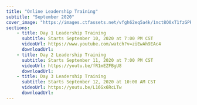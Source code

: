 ```yaml
---
title: "Online Leadership Training"
subtitle: "September 2020"
cover_image: "https://images.ctfassets.net/vfgh62eq5a4k/1nct8O0xT1fzGPRX4T7T8r/6fd73297d299d55f4becf0c68cbd8885/main-image.jpg"
sections:
    - title: Day 1 Leadership Training
      subtitle: Starts September 10, 2020 at 7:00 PM CST
      videoUrl: https://www.youtube.com/watch?v=ziEwAh9EAc4
      downloadUrl:
    - title: Day 2 Leadership Training
      subtitle: Starts September 11, 2020 at 7:00 PM CST
      videoUrl: https://youtu.be/fR1mEZFBgU8
      downloadUrl:
    - title: Day 3 Leadership Training
      subtitle: Starts September 12, 2020 at 10:00 AM CST
      videoUrl: https://youtu.be/L16Gx6RcLTw
      downloadUrl:
---
```

